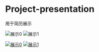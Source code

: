 # Project-presentation

用于简历展示

![展示0](https://img.z4a.net/images/2025/04/09/0.gif)
![展示1](https://img.z4a.net/images/2025/04/09/1.gif)

[![展示0](https://img.z4a.net/images/2025/04/09/0.md.gif)](https://img.z4a.net/image/%E5%B1%95%E7%A4%BA0.TO3pz)
[![展示1](https://img.z4a.net/images/2025/04/09/1.md.gif)](https://img.z4a.net/image/%E5%B1%95%E7%A4%BA1.TOMCO)
